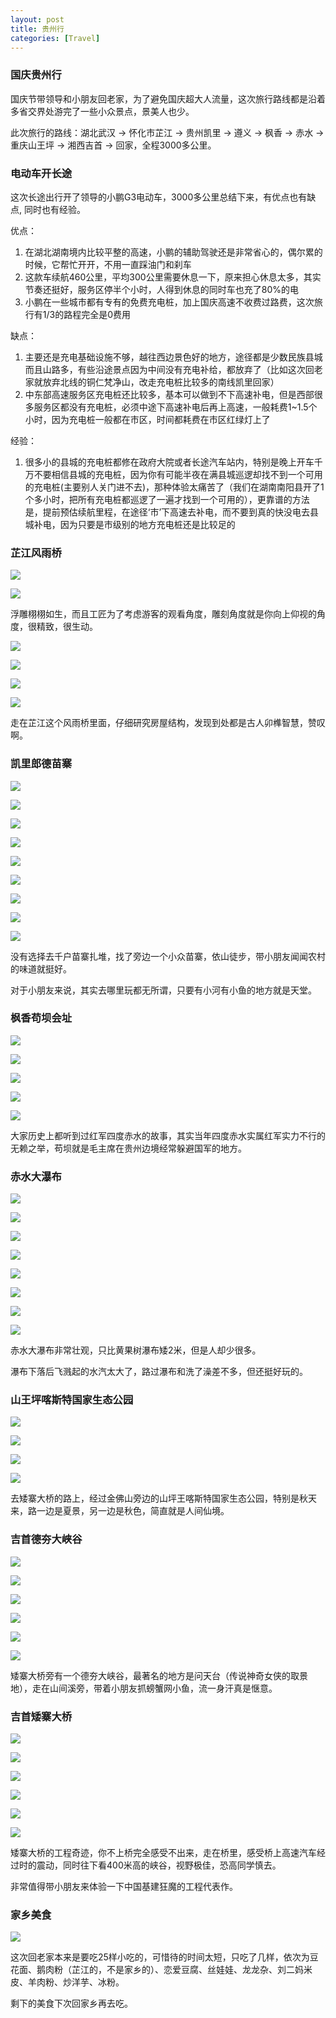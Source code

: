 ```yaml
---
layout: post
title: 贵州行
categories: [Travel]
---
```


### 国庆贵州行
国庆节带领导和小朋友回老家，为了避免国庆超大人流量，这次旅行路线都是沿着多省交界处游完了一些小众景点，景美人也少。

此次旅行的路线：湖北武汉 -> 怀化市芷江 -> 贵州凯里 -> 遵义 -> 枫香 -> 赤水 -> 重庆山王坪 -> 湘西吉首 -> 回家，全程3000多公里。

### 电动车开长途
这次长途出行开了领导的小鹏G3电动车，3000多公里总结下来，有优点也有缺点, 同时也有经验。

优点：
1. 在湖北湖南境内比较平整的高速，小鹏的辅助驾驶还是非常省心的，偶尔累的时候，它帮忙开开，不用一直踩油门和刹车
2. 这款车续航460公里，平均300公里需要休息一下，原来担心休息太多，其实节奏还挺好，服务区停半个小时，人得到休息的同时车也充了80%的电
3. 小鹏在一些城市都有专有的免费充电桩，加上国庆高速不收费过路费，这次旅行有1/3的路程完全是0费用

缺点：
1. 主要还是充电基础设施不够，越往西边景色好的地方，途径都是少数民族县城而且山路多，有些沿途景点因为中间没有充电补给，都放弃了（比如这次回老家就放弃北线的铜仁梵净山，改走充电桩比较多的南线凯里回家）
2. 中东部高速服务区充电桩还比较多，基本可以做到不下高速补电，但是西部很多服务区都没有充电桩，必须中途下高速补电后再上高速，一般耗费1~1.5个小时，因为充电桩一般都在市区，时间都耗费在市区红绿灯上了

经验：
1. 很多小的县城的充电桩都修在政府大院或者长途汽车站内，特别是晚上开车千万不要相信县城的充电桩，因为你有可能半夜在满县城巡逻却找不到一个可用的充电桩(主要别人关门进不去)，那种体验太痛苦了（我们在湖南南阳县开了1个多小时，把所有充电桩都巡逻了一遍才找到一个可用的），更靠谱的方法是，提前预估续航里程，在途径‘市’下高速去补电，而不要到真的快没电去县城补电，因为只要是市级别的地方充电桩还是比较足的

### 芷江风雨桥
![]({{site.url}}/pics/guizhou/IMG_20211001_091040_edit_22238388928377.jpg)

![]({{site.url}}/pics/guizhou/IMG_20211001_091250_edit_22335751893466.jpg)

浮雕栩栩如生，而且工匠为了考虑游客的观看角度，雕刻角度就是你向上仰视的角度，很精致，很生动。

![]({{site.url}}/pics/guizhou/IMG_20211001_092406_edit_22909719445462.jpg)

![]({{site.url}}/pics/guizhou/IMG_20211001_092626_edit_23041273129296.jpg)

![]({{site.url}}/pics/guizhou/IMG_20211001_093213_edit_25192331176884.jpg)

![]({{site.url}}/pics/guizhou/IMG_20211001_094040_edit_23672252572429.jpg)

走在芷江这个风雨桥里面，仔细研究房屋结构，发现到处都是古人卯榫智慧，赞叹啊。

### 凯里郎德苗寨
![]({{site.url}}/pics/guizhou/IMG_20211001_150402_edit_34513796483795.jpg)

![]({{site.url}}/pics/guizhou/IMG_20211001_153115_edit_35320282870131.jpg)

![]({{site.url}}/pics/guizhou/IMG_20211001_153402_edit_35483165063335.jpg)

![]({{site.url}}/pics/guizhou/IMG_20211001_154745_edit_36396063074654.jpg)

![]({{site.url}}/pics/guizhou/IMG_20211001_155809_edit_36090703332513.jpg)

![]({{site.url}}/pics/guizhou/IMG_20211001_162315_edit_36696347653254.jpg)

![]({{site.url}}/pics/guizhou/IMG_20211001_162811_edit_36894412173536.jpg)

![]({{site.url}}/pics/guizhou/IMG_20211001_162945_edit_36965355431338.jpg)

![]({{site.url}}/pics/guizhou/IMG_20211001_164541_edit_37324912632846.jpg)

没有选择去千户苗寨扎堆，找了旁边一个小众苗寨，依山徒步，带小朋友闻闻农村的味道就挺好。

对于小朋友来说，其实去哪里玩都无所谓，只要有小河有小鱼的地方就是天堂。

### 枫香苟坝会址
![]({{site.url}}/pics/guizhou/IMG_20211003_113250_edit_78807923936933.jpg)

![]({{site.url}}/pics/guizhou/IMG_20211003_115451.jpg)

![]({{site.url}}/pics/guizhou/IMG_20211003_115617.jpg)

![]({{site.url}}/pics/guizhou/IMG_20211003_120102_edit_79328628483207.jpg)

![]({{site.url}}/pics/guizhou/IMG_20211003_121136_edit_79676238697738.jpg)

大家历史上都听到过红军四度赤水的故事，其实当年四度赤水实属红军实力不行的无赖之举，苟坝就是毛主席在贵州边境经常躲避国军的地方。

### 赤水大瀑布
![]({{site.url}}/pics/guizhou/IMG_20211004_113308_edit_114216708747675.jpg)

![]({{site.url}}/pics/guizhou/IMG_20211004_121913_edit_114395276831502.jpg)

![]({{site.url}}/pics/guizhou/IMG_20211004_122041_edit_114469765293470.jpg)

![]({{site.url}}/pics/guizhou/IMG_20211004_122147_edit_114540190165334.jpg)

![]({{site.url}}/pics/guizhou/IMG_20211004_125507_edit_116059643293748.jpg)

![]({{site.url}}/pics/guizhou/IMG_20211004_130016_edit_116299787306732.jpg)

![]({{site.url}}/pics/guizhou/IMG_20211004_133413_edit_117399933595627.jpg)

![]({{site.url}}/pics/guizhou/IMG_20211004_133644_edit_117496785121133.jpg)

赤水大瀑布非常壮观，只比黄果树瀑布矮2米，但是人却少很多。

瀑布下落后飞溅起的水汽太大了，路过瀑布和洗了澡差不多，但还挺好玩的。

### 山王坪喀斯特国家生态公园
![]({{site.url}}/pics/guizhou/IMG_20211005_133553_edit_152082324313772.jpg)

![]({{site.url}}/pics/guizhou/IMG_20211005_140910_edit_153143796457881.jpg)

![]({{site.url}}/pics/guizhou/IMG_20211005_143150_edit_154413141860812.jpg)

![]({{site.url}}/pics/guizhou/IMG_20211001_102409_edit_25061498882649.jpg)

去矮寨大桥的路上，经过金佛山旁边的山坪王喀斯特国家生态公园，特别是秋天来，路一边是夏景，另一边是秋色，简直就是人间仙境。

### 吉首德夯大峡谷
![]({{site.url}}/pics/guizhou/IMG_20211006_102225_edit_176187741891865.jpg)

![]({{site.url}}/pics/guizhou/IMG_20211006_102512_edit_176350846271528.jpg)

![]({{site.url}}/pics/guizhou/IMG_20211006_115429_edit_178286729583732.jpg)

![]({{site.url}}/pics/guizhou/IMG_20211006_121000_edit_178982299065397.jpg)

![]({{site.url}}/pics/guizhou/IMG_20211006_135726_edit_181909347899846.jpg)

![]({{site.url}}/pics/guizhou/IMG_20211006_140325_edit_182011253935247.jpg)

矮寨大桥旁有一个德夯大峡谷，最著名的地方是问天台（传说神奇女侠的取景地），走在山间溪旁，带着小朋友抓螃蟹网小鱼，流一身汗真是惬意。

### 吉首矮寨大桥
![]({{site.url}}/pics/guizhou/IMG_20211006_151927_edit_185667722327918.jpg)

![]({{site.url}}/pics/guizhou/IMG_20211006_160047_edit_187009701275109.jpg)

![]({{site.url}}/pics/guizhou/IMG_20211006_160240_edit_187121009476134.jpg)

![]({{site.url}}/pics/guizhou/IMG_20211006_161622_edit_187813370384883.jpg)

![]({{site.url}}/pics/guizhou/IMG_20211006_164140_edit_188953185882625.jpg)

![]({{site.url}}/pics/guizhou/IMG_20211006_164918_edit_189417683001825.jpg)

矮寨大桥的工程奇迹，你不上桥完全感受不出来，走在桥里，感受桥上高速汽车经过时的震动，同时往下看400米高的峡谷，视野极佳，恐高同学慎去。

非常值得带小朋友来体验一下中国基建狂魔的工程代表作。

### 家乡美食
![]({{site.url}}/pics/guizhou/IMG_20211006_164918_edit_389417683001825.jpg)

这次回老家本来是要吃25样小吃的，可惜待的时间太短，只吃了几样，依次为豆花面、鹅肉粉（芷江的，不是家乡的）、恋爱豆腐、丝娃娃、龙龙杂、刘二妈米皮、羊肉粉、炒洋芋、冰粉。

剩下的美食下次回家乡再去吃。
